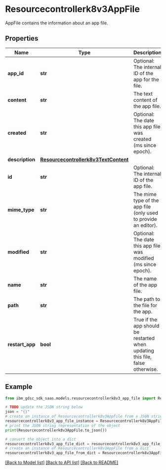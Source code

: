 # Resourcecontrollerk8v3AppFile

AppFile contains the information about an app file.

## Properties

Name | Type | Description | Notes
------------ | ------------- | ------------- | -------------
**app_id** | **str** | Optional: The internal ID of the app for the file. | [optional] 
**content** | **str** | The text content of the app file. | [optional] 
**created** | **str** | Optional: The date this app file was created (ms since epoch). | [optional] 
**description** | [**Resourcecontrollerk8v3TextContent**](Resourcecontrollerk8v3TextContent.md) |  | [optional] 
**id** | **str** | Optional: The internal ID of the app file. | [optional] 
**mime_type** | **str** | The mime type of the app file (only used to provide an editor). | [optional] 
**modified** | **str** | Optional: The date this app file was modified (ms since epoch). | [optional] 
**name** | **str** | The name of the app file. | [optional] 
**path** | **str** | The path to the file for the app. | [optional] 
**restart_app** | **bool** | True if the app should be restarted when updating this file, false otherwise. | [optional] 

## Example

```python
from ibm_gdsc_sdk_saas.models.resourcecontrollerk8v3_app_file import Resourcecontrollerk8v3AppFile

# TODO update the JSON string below
json = "{}"
# create an instance of Resourcecontrollerk8v3AppFile from a JSON string
resourcecontrollerk8v3_app_file_instance = Resourcecontrollerk8v3AppFile.from_json(json)
# print the JSON string representation of the object
print(Resourcecontrollerk8v3AppFile.to_json())

# convert the object into a dict
resourcecontrollerk8v3_app_file_dict = resourcecontrollerk8v3_app_file_instance.to_dict()
# create an instance of Resourcecontrollerk8v3AppFile from a dict
resourcecontrollerk8v3_app_file_from_dict = Resourcecontrollerk8v3AppFile.from_dict(resourcecontrollerk8v3_app_file_dict)
```
[[Back to Model list]](../README.md#documentation-for-models) [[Back to API list]](../README.md#documentation-for-api-endpoints) [[Back to README]](../README.md)


